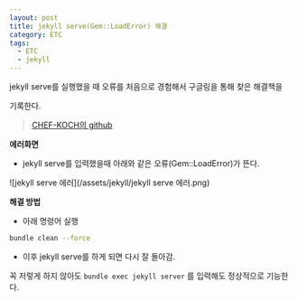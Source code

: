 ```yaml
---
layout: post
title: jekyll serve(Gem::LoadError) 해결
category: ETC
tags:
  - ETC
  - jekyll
---
```




jekyll serve를 실행했을 때 오류를 처음으로 경험해서 구글링을 통해 찾은 해결책을

기록한다.

> [CHEF-KOCH의 github](https://github.com/CHEF-KOCH/CHEF-KOCH.github.io)



**에러화면**

- jekyll serve를 입력했을때 아래와 같은 오류(Gem::LoadError)가 뜬다.

![jekyll serve 에러](/assets/jekyll/jekyll serve 에러.png)



**해결 방법**

- 아래 명령어 실행

```bash
bundle clean --force
```

- 이후 jekyll serve를 하게 되면 다시 잘 돌아감.



꼭 저렇게 하지 않아도 ```bundle exec jekyll server``` 를 입력해도 정상적으로 기능한다.


